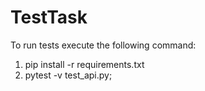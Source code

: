 # TestTask

To run tests execute the following command:
1) pip install -r requirements.txt
2) pytest -v test_api.py;